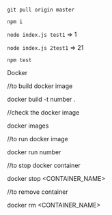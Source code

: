 `git pull origin master`

`npm i`

`node index.js test1` => 1


`node index.js 2test1` => 21

`npm test`


Docker

//to build docker image

docker build -t number . 

//check the docker image

docker images

//to run docker image

 docker run  number

//to stop docker container

docker stop <CONTAINER_NAME>

//to remove container 

docker rm <CONTAINER_NAME>
